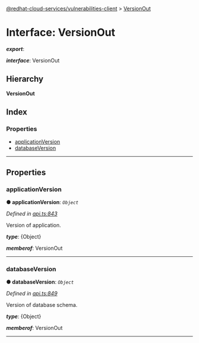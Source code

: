 [@redhat-cloud-services/vulnerabilities-client](../README.md) > [VersionOut](../interfaces/versionout.md)

# Interface: VersionOut

*__export__*: 

*__interface__*: VersionOut

## Hierarchy

**VersionOut**

## Index

### Properties

* [applicationVersion](versionout.md#applicationversion)
* [databaseVersion](versionout.md#databaseversion)

---

## Properties

<a id="applicationversion"></a>

###  applicationVersion

**● applicationVersion**: *`Object`*

*Defined in [api.ts:843](https://github.com/RedHatInsights/javascript-clients/blob/master/packages/vulnerabilities/api.ts#L843)*

Version of application.

*__type__*: {Object}

*__memberof__*: VersionOut

___
<a id="databaseversion"></a>

###  databaseVersion

**● databaseVersion**: *`Object`*

*Defined in [api.ts:849](https://github.com/RedHatInsights/javascript-clients/blob/master/packages/vulnerabilities/api.ts#L849)*

Version of database schema.

*__type__*: {Object}

*__memberof__*: VersionOut

___

